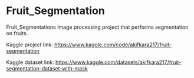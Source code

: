 # Fruit_Segmentation
Fruit_Segmentations Image processing project that performs segmentation on fruits.

Kaggle project link: https://www.kaggle.com/code/akifkara217/fruit-segmentation

Kaggle dataset link: https://www.kaggle.com/datasets/akifkara217/fruit-segmentation-dataset-with-mask
